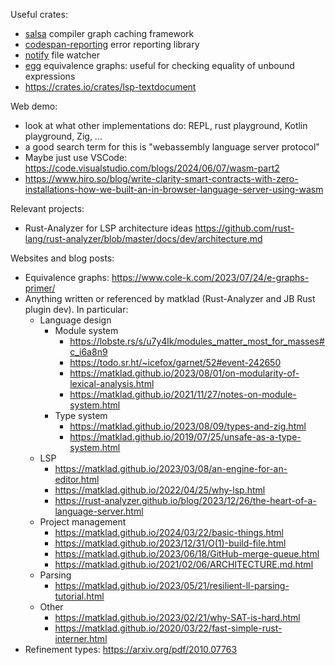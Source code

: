 Useful crates:
* [salsa](http://salsa-rs.github.io/salsa/) compiler graph caching framework
* [codespan-reporting](https://docs.rs/codespan-reporting/0.9.0/codespan_reporting/) error reporting library
* [notify](https://docs.rs/notify/4.0.15/notify/) file watcher
* [egg](https://egraphs-good.github.io/) equivalence graphs: useful for checking equality of unbound expressions
* https://crates.io/crates/lsp-textdocument

Web demo:

* look at what other implementations do: REPL, rust playground, Kotlin playground, Zig, ...
* a good search term for this is "webassembly language server protocol"
* Maybe just use VSCode: https://code.visualstudio.com/blogs/2024/06/07/wasm-part2
* https://www.hiro.so/blog/write-clarity-smart-contracts-with-zero-installations-how-we-built-an-in-browser-language-server-using-wasm

Relevant projects:

* Rust-Analyzer for LSP architecture
  ideas https://github.com/rust-lang/rust-analyzer/blob/master/docs/dev/architecture.md

Websites and blog posts:

* Equivalence graphs: https://www.cole-k.com/2023/07/24/e-graphs-primer/
* Anything written or referenced by matklad (Rust-Analyzer and JB Rust plugin dev). In particular:
  * Language design
    * Module system
      * https://lobste.rs/s/u7y4lk/modules_matter_most_for_masses#c_i6a8n9
      * https://todo.sr.ht/~icefox/garnet/52#event-242650
      * https://matklad.github.io/2023/08/01/on-modularity-of-lexical-analysis.html
      * https://matklad.github.io/2021/11/27/notes-on-module-system.html
    * Type system
      * https://matklad.github.io/2023/08/09/types-and-zig.html
      * https://matklad.github.io/2019/07/25/unsafe-as-a-type-system.html
  * LSP
    * https://matklad.github.io/2023/03/08/an-engine-for-an-editor.html
    * https://matklad.github.io/2022/04/25/why-lsp.html
    * https://rust-analyzer.github.io/blog/2023/12/26/the-heart-of-a-language-server.html
  * Project management
    * https://matklad.github.io/2024/03/22/basic-things.html
    * https://matklad.github.io/2023/12/31/O(1)-build-file.html
    * https://matklad.github.io/2023/06/18/GitHub-merge-queue.html
    * https://matklad.github.io/2021/02/06/ARCHITECTURE.md.html
  * Parsing
    * https://matklad.github.io/2023/05/21/resilient-ll-parsing-tutorial.html
  * Other
    * https://matklad.github.io/2023/02/21/why-SAT-is-hard.html
    * https://matklad.github.io/2020/03/22/fast-simple-rust-interner.html
* Refinement types: https://arxiv.org/pdf/2010.07763